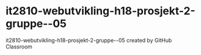 # it2810-webutvikling-h18-prosjekt-2-gruppe--05
it2810-webutvikling-h18-prosjekt-2-gruppe--05 created by GitHub Classroom
